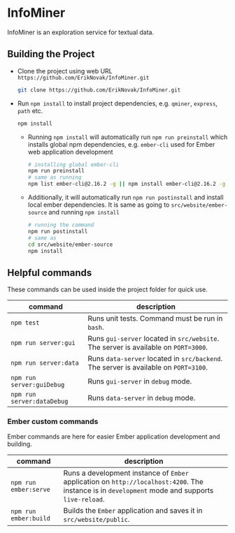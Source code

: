 # InfoMiner

InfoMiner is an exploration service for textual data.

## Building the Project

- Clone the project using web URL `https://github.com/ErikNovak/InfoMiner.git`
    ```bash
    git clone https://github.com/ErikNovak/InfoMiner.git
    ```
- Run `npm install` to install project dependencies, e.g. `qminer`, `express`, `path` etc.
    ```bash
    npm install
    ```
    - Running `npm install` will automatically run `npm run preinstall` which installs global npm dependencies, e.g. `ember-cli` used for Ember web application development
        ```bash
        # installing global ember-cli
        npm run preinstall
        # same as running
        npm list ember-cli@2.16.2 -g || npm install ember-cli@2.16.2 -g
        ```
    - Additionally, it will automatically run `npm run postinstall` and install local ember dependencies. It is same as going to `src/website/ember-source` and running `npm install`
        ```bash
        # running the command
        npm run postinstall
        # same as
        cd src/website/ember-source
        npm install
        ```

## Helpful commands

These commands can be used inside the project folder for quick use.

| command | description |
| ------- | ----------- |
| `npm test` | Runs unit tests. Command must be run in `bash`. |
| `npm run server:gui` | Runs `gui-server` located in `src/website`. The server is available on `PORT=3000`. |
| `npm run server:data` | Runs `data-server` located in `src/backend`. The server is available on `PORT=3100`. |
| `npm run server:guiDebug`| Runs `gui-server` in `debug` mode. |
| `npm run server:dataDebug`| Runs `data-server` in `debug` mode. |


### Ember custom commands

Ember commands are here for easier Ember application development and building.

| command | description |
| ------- | ----------- |
| `npm run ember:serve` | Runs a development instance of `Ember` application on `http://localhost:4200`. The instance is in `development` mode and supports `live-reload`. |
| `npm run ember:build` | Builds the `Ember` application and saves it in `src/website/public`. |
